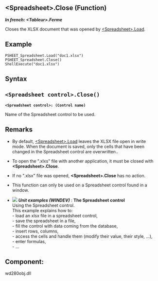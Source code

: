


## &lt;Spreadsheet&gt;.Close (Function)

***In french: &lt;Tableur&gt;.Ferme***



<a name="XUse"></a>
<a name="Use"></a>
<a name="description"></a>
Closes the XLSX document that was opened by [&lt;Spreadsheet&gt;.Load](../WDLang1/1000023719.md).
<a name="sample_code"></a>

## Example


```wl
PSHEET_Spreadsheet.Load("doc1.xlsx")
PSHEET_Spreadsheet.Close()
ShellExecute("doc1.xlsx")
```

<a name="XSYNTAX"></a>

## Syntax
<a name="SYNTAX1"></a>

`<Spreadsheet control>.Close()`
---

**`<Spreadsheet control>: (Control name)`**

Name of the Spreadsheet control to be used.



<a name="NOTE0"></a>
<a name="NOTE0_1"></a>

## Remarks


- By default, [&lt;Spreadsheet&gt;.Load](../WDLang1/1000023719.md) leaves the XLSX file open in write mode. When the document is saved, only the cells that have been changed in the Spreadsheet control are overwritten.. 

- To open the ".xlxs" file with another application, it must be closed with **&lt;Spreadsheet&gt;.Close**.

- If no ".xlsx" file was opened, **&lt;Spreadsheet&gt;.Close** has no action.

- This function can only be used on a Spreadsheet control found in a window.




- ![](https://doc.pcsoft.fr/en-US/images/image.awp?langid=3&name=TheSpreadsheetcontrol.gif) ***Unit examples (WINDEV)*** : **The Spreadsheet control** <br>Using the Spreadsheet control.<br>This example explains how to:<br>- load an xlsx file in a spreadsheet control,<br>- save the spreadsheet in a file,<br>- fill the control with data coming from the database,<br>- insert rows, columns,<br>- access the cells and handle them (modify their value, their style, ...),<br>- enter formulas,<br>- ...


<a name="XComponent"></a>

## Component:
wd280obj.dll
